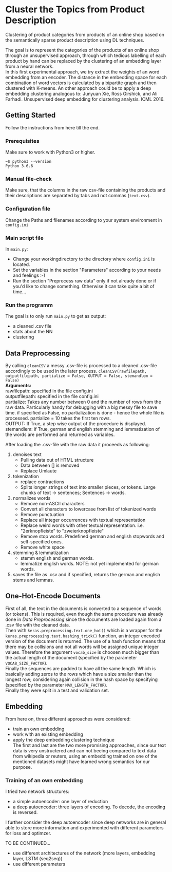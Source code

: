 Cluster the Topics from Product Description
===================================
Clustering of product categories from products of an online shop based on the semantically sparse product description using DL techniques. 

The goal is to represent the categories of the products of an online shop through an unsupervised approach, through which tedious labelling of each product by hand can be replaced by the clustering of an embedding layer from a neural network.  
In this first experimental approach, we try extract the weights of an word embedding from an encoder. The distance in the embedding space for each combination of word vectors is calculated by a bipartite graph and then clustered with K-means. 
An other approach could be to apply a deep  embedding clustering analogous to: Junyuan Xie, Ross Girshick, and Ali Farhadi. Unsupervised deep embedding for clustering analysis. ICML 2016.

## Getting Started
Follow the instructions from here till the end.

### Prerequisites
Make sure to work with Python3 or higher.
```
~$ python3 --version
Python 3.6.6
```

### Manual file-check
Make sure, that the columns in the raw csv-file containing the products and their descriptions are separated by tabs and not commas (```text.csv```).

### Configuration file
Change the Paths and filenames according to your system environment in
```config.ini```

### Main script file
In ```main.py```:  
  - Change your workingdirectory to the directory where ```config.ini``` is located.  
  - Set the variables in the section "Parameters" according to your needs and feelings :-)  
  - Run the section "Preprocess raw data" only if not already done or if you'd like to change something. Otherwise it can take quite a bit of time...  
  
### Run the programm
The goal is to only run ```main.py``` to get as output:  
- a cleaned .csv file
- stats about the NN
- clustering

## Data Preprocessing
By calling ```cleanCSV``` a messy .csv-file is processed to a cleaned .csv-file accordingly to be used in the later process.
```cleanCSV(rawfilepath, outputfilepath, partialize = False, OUTPUT = False, stemandlem = False)```  
**Arguments:**  
        rawfilepath:    specified in the file config.ini  
        outputfilepath: specified in the file config.ini  
        partialize:     Takes any number between 0 and the number of rows from the raw data. Particularly handy for debugging with a big messy file to save time. if specified as False, no partialization is done - hence the whole file is processed. partialize = 10 takes the first ten rows.  
        OUTPUT:         If True, a step wise output of the procedure is displayed.   
        stemandlem:     if True, german and english stemming and lemmatization of the words are performed and returned as variables.  

After loading the .csv-file with the raw data it proceeds as following:  
1. denoises text  
    - Pulling data out of HTML structure  
    - Data between [] is removed  
    - Replace Umlaute  
2. tokenization  
    - replace contractions
    - Splits longer strings of text into smaller pieces, or tokens. Large chunks of text -> sentences; Sentences -> words.  
3. normalizes words  
    - Remove non-ASCII characters  
    - Convert all characters to lowercase from list of tokenized words  
    - Remove punctuation  
    - Replace all integer occurrences with textual representation  
    - Replace weird words with other textual representation. i.e. "2erknopfleiste" to "zweierknopfleiste"  
    - Remove stop words. Predefined german and english stopwords and self-specified ones.  
    - Remove white space  
4. stemming & lemmatization  
    - stemm english and german words.  
    - lemmatize english words. NOTE: not yet implemented for german words.  
5. saves the file as .csv and if specified, returns the german and english stems and lemmas.  

## One-Hot-Encode Documents
First of all, the text in the documents is converted to a sequence of words (or tokens). This is required, even though the same procedure was already done in *Data Preprocessing* since the documents are loaded again from a .csv file with the cleaned data.  
Then with ```keras.preprocessing.text.one_hot()``` which is a wrapper for the ```keras.preprocessing.text.hashing_trick()``` function, an integer encoded version of the document is returned. The use of a hash function means that there may be collisions and not all words will be assigned unique integer values. Therefore the argument ```vocab_size``` is choosen much bigger than the actual length of the document (specified by the parameter ```VOCAB_SIZE_FACTOR```).  
Finally the sequences are padded to have all the same length. Which is basically adding zeros to the rows which have a size smaller than the longest row; considering again collision in the hash space by specifying  (specified by the parameter ```MAX_LENGTH_FACTOR```).  
Finally they were split in a test and validation set.

## Embedding
From here on, three different approaches were considered:  
- train an own embedding  
- work with an existing embedding  
- apply the deep embedding clustering technique  
The first and last are the two more  promising approaches, since our text data is very unstructered and can not beeing compared to text data from wikipedia or reuters, using an embedding trained on one of the mentioned datasets might have learned wrong semantics for our purpose.  

### Training of an own embedding
I tried two network structures:  
- a simple autoencoder: one layer of reduction  
- a deep autoencoder: three layers of encoding. To decode, the encoding is reversed.  

I further consider the deep autoencoder since deep networks are in general able to store more information and experimented with different parameters for loss and optimzer.  

TO BE CONTINUED...  
- use different architectures of the network (more layers, embedding layer, LSTM (seq2seq))  
- use different parameters  


